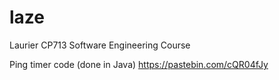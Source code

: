 # laze
Laurier CP713 Software Engineering Course

Ping timer code (done in Java)
https://pastebin.com/cQR04fJy
